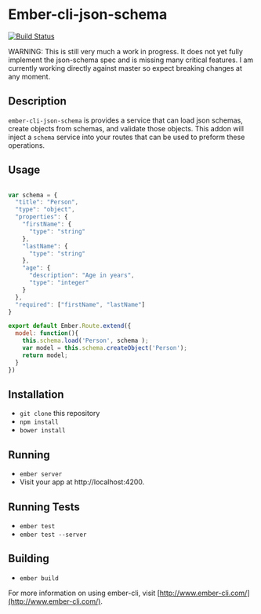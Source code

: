 # Ember-cli-json-schema

[![Build Status](https://travis-ci.org/southpolesteve/ember-cli-json-schema.svg?branch=master)](https://travis-ci.org/southpolesteve/ember-cli-json-schema)

WARNING: This is still very much a work in progress. It does not yet fully implement the json-schema spec and is missing many critical features. I am currently working directly against master so expect breaking changes at any moment.

## Description

`ember-cli-json-schema` is provides a service that can load json schemas, create objects from schemas, and validate those objects. This addon will inject a `schema` service into your routes that can be used to preform these operations.

## Usage

``` javascript

var schema = {
  "title": "Person",
  "type": "object",
  "properties": {
    "firstName": {
      "type": "string"
    },
    "lastName": {
      "type": "string"
    },
    "age": {
      "description": "Age in years",
      "type": "integer"
    }
  },
  "required": ["firstName", "lastName"]
}

export default Ember.Route.extend({
  model: function(){
    this.schema.load('Person', schema );
    var model = this.schema.createObject('Person');
    return model;
  }
})

```


## Installation

* `git clone` this repository
* `npm install`
* `bower install`

## Running

* `ember server`
* Visit your app at http://localhost:4200.

## Running Tests

* `ember test`
* `ember test --server`

## Building

* `ember build`

For more information on using ember-cli, visit [http://www.ember-cli.com/](http://www.ember-cli.com/).
